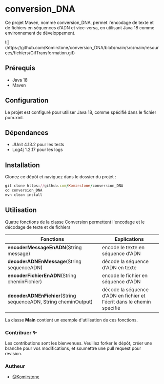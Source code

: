 # conversion_DNA
Ce projet Maven, nommé conversion_DNA, permet l'encodage de texte et de fichiers en séquences d'ADN et vice-versa, en utilisant Java 18 comme environnement de développement.
<p></p>
![](https://github.com/Komirstone/conversion_DNA/blob/main/src/main/resources/fichiers/GifTransformation.gif)

## Prérequis
- Java 18
- Maven

## Configuration
Le projet est configuré pour utiliser Java 18, comme spécifié dans le fichier pom.xml.

## Dépendances
- JUnit 4.13.2 pour les tests
- Log4j 1.2.17 pour les logs 

## Installation
Clonez ce dépôt et naviguez dans le dossier du projet :
```ruby
git clone https://github.com/Komirstone/conversion_DNA
cd conversion_DNA
mvn clean install
```

## Utilisation
Quatre fonctions de la classe Conversion permettent l'encodage et le décodage de texte et de fichiers

| Fonctions             | Explications                                                                |
| ----------------- | ------------------------------------------------------------------ |
| **encoderMessageEnADN**(String message) | encode le texte en séquence d'ADN |
| **decoderADNEnMessage**(String sequenceADN) | décode la séquence d'ADN en texte |
| **encoderFichierEnADN**(String cheminFichier) | encode le fichier en séquence d'ADN |
| **decoderADNEnFichier**(String sequenceADN, String cheminOutput) | décode la séquence d'ADN en fichier et l'écrit dans le chemin spécifié |

La classe **Main** contient un exemple d'utilisation de ces fonctions.


### Contribuer ✨
Les contributions sont les bienvenues. Veuillez forker le dépôt, créer une branche pour vos modifications, et soumettre une pull request pour révision.

### Autheur
- [@Komirstone](https://www.github.com/Komirstone)


